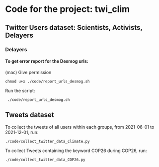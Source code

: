 
# Code for the project: twi_clim

## Twitter Users dataset: Scientists, Activists, Delayers

### Delayers

#### To get error report for the Desmog urls:

(mac) Give permission

```
chmod u+x ./code/report_urls_desmog.sh
```

Run the script:

```
 ./code/report_urls_desmog.sh
```

## Tweets dataset 

To collect the tweets of all users within each groups, from 2021-06-01 to 2021-12-01, run: 

```
./code/collect_twitter_data_climate.py
```

To collect Tweets containing the keyword COP26 during COP26, run:

 ```
./code/collect_twitter_data_COP26.py
```




